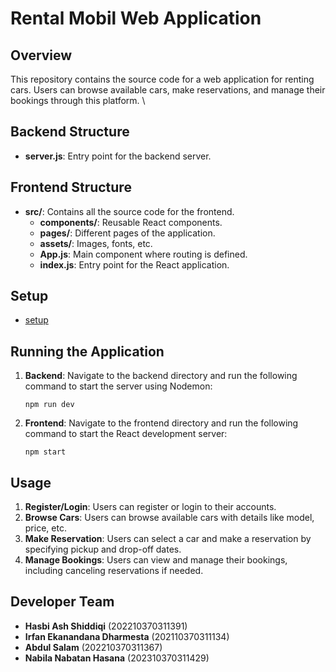# **Rental Mobil Web Application**

## Overview
This repository contains the source code for a web application for renting cars. Users can browse available cars, make reservations, and manage their bookings through this platform.
\
## Backend Structure
- **server.js**: Entry point for the backend server.

## Frontend Structure
- **src/**: Contains all the source code for the frontend.
  - **components/**: Reusable React components.
  - **pages/**: Different pages of the application.
  - **assets/**: Images, fonts, etc.
  - **App.js**: Main component where routing is defined.
  - **index.js**: Entry point for the React application.

## Setup
   - [setup](/final-project-rentcar/frontend/setup.md)

## Running the Application
1. **Backend**: Navigate to the backend directory and run the following command to start the server using Nodemon:
   ```
   npm run dev
   ```

2. **Frontend**: Navigate to the frontend directory and run the following command to start the React development server:
   ```
   npm start
   ```

## Usage
1. **Register/Login**: Users can register or login to their accounts.
2. **Browse Cars**: Users can browse available cars with details like model, price, etc.
3. **Make Reservation**: Users can select a car and make a reservation by specifying pickup and drop-off dates.
4. **Manage Bookings**: Users can view and manage their bookings, including canceling reservations if needed.

## Developer Team
- **Hasbi Ash Shiddiqi** (202210370311391)
- **Irfan Ekanandana Dharmesta** (202110370311134)
- **Abdul Salam** (202210370311367)
- **Nabila Nabatan Hasana** (202310370311429)